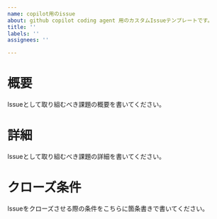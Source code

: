 ```yaml
---
name: copilot用のissue
about: github copilot coding agent 用のカスタムIssueテンプレートです。
title: ''
labels: ''
assignees: ''

---
```


# 概要
Issueとして取り組むべき課題の概要を書いてください。
# 詳細
Issueとして取り組むべき課題の詳細を書いてください。
# クローズ条件
Issueをクローズさせる際の条件をこちらに箇条書きで書いてください。
